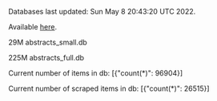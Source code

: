 Databases last updated: Sun May  8 20:43:20 UTC 2022. 

Available [here](https://github.com/cbeauhilton/ash-db/releases).


29M	abstracts_small.db

225M	abstracts_full.db

Current number of items in db:
[{"count(*)": 96904}]

Current number of scraped items in db:
[{"count(*)": 26515}]
